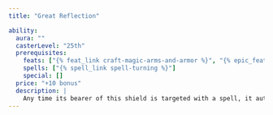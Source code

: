 ```yaml
---
title: "Great Reflection"

ability:
  aura: ""
  casterLevel: "25th"
  prerequisites:
    feats: ["{% feat_link craft-magic-arms-and-armor %}", "{% epic_feat_link craft-epic-magic-arms-and-armor %}"]
    spells: ["{% spell_link spell-turning %}"]
    special: []
  price: "+10 bonus"
  description: |
    Any time its bearer of this shield is targeted with a spell, it automatically reflects the spell back at the caster (as the {% spell_link spell-turning %} spell). The wearer can lower or raise this effect as a free action (thus allowing beneficial spells in as desired).
---
```


